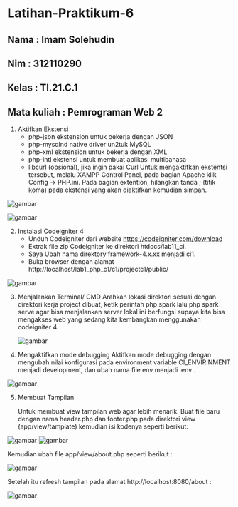 # Latihan-Praktikum-6

## Nama : Imam Solehudin
## Nim : 312110290
## Kelas : TI.21.C.1
## Mata kuliah : Pemrograman Web 2

1. Aktifkan Ekstensi
    - php-json ekstension untuk bekerja dengan JSON
    - php-mysqlnd native driver un2tuk MySQL
    - php-xml ekstension untuk bekerja dengan XML
    - php-intl ekstensi untuk membuat aplikasi multibahasa
    - libcurl (opsional), jika ingin pakai Curl
Untuk mengaktifkan ekstentsi tersebut, melalu XAMPP Control Panel, pada bagian Apache klik Config -> PHP.ini. Pada bagian extention, hilangkan tanda ; (titik koma) pada ekstensi yang akan diaktifkan kemudian simpan.

![gambar](ss/extensi.png)

![gambar](ss/extensi2.png)

2.  Instalasi Codeigniter 4
    - Unduh Codeigniter dari website https://codeigniter.com/download
    - Extrak file zip Codeigniter ke direktori htdocs/lab11_ci.
    - Saya Ubah nama direktory framework-4.x.xx menjadi ci1.
    - Buka browser dengan alamat http://localhost/lab1_php_c1/c1/projectc1/public/

![gambar](ss/codeigniter.png)

3. Menjalankan Terminal/ CMD
   Arahkan  lokasi direktori sesuai dengan direktori kerja project dibuat, ketik perintah php spark lalu php spark serve agar bisa menjalankan server lokal ini berfungsi supaya kita bisa mengakses web yang sedang kita kembangkan menggunakan codeigniter 4.
   
   ![gambar](ss/phpspark.png)
   
4. Mengaktifkan mode debugging
   Aktifkan mode debugging dengan mengubah nilai konfigurasi pada environment variable CI_ENVIRINMENT menjadi development, dan ubah nama file env menjadi .env .
 
 ![gambar](ss/env.png)
 
5. Membuat Tampilan
   
   Untuk membuat view tampilan web agar lebih menarik. Buat file baru dengan nama header.php dan footer.php pada direktori view (app/view/tamplate) kemudian isi kodenya seperti berikut:

![gambar](ss/header.png)
![gambar](ss/footer.png)
   
   Kemudian ubah file app/view/about.php seperti berikut :

![gambar](ss/about.png)

Setelah itu refresh tampilan pada alamat http://localhost:8080/about :

![gambar](ss/hasil.png)
